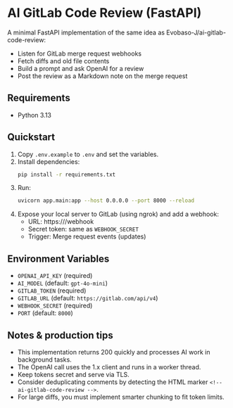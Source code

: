# AI GitLab Code Review (FastAPI)

A minimal FastAPI implementation of the same idea as Evobaso-J/ai-gitlab-code-review:
- Listen for GitLab merge request webhooks
- Fetch diffs and old file contents
- Build a prompt and ask OpenAI for a review
- Post the review as a Markdown note on the merge request

## Requirements

- Python 3.13

## Quickstart

1. Copy `.env.example` to `.env` and set the variables.
2. Install dependencies:
   ```bash
   pip install -r requirements.txt
   ```
3. Run:
   ```bash
   uvicorn app.main:app --host 0.0.0.0 --port 8000 --reload
   ```
4. Expose your local server to GitLab (using ngrok) and add a webhook:
   - URL: https://<your-ngrok>/webhook
   - Secret token: same as `WEBHOOK_SECRET`
   - Trigger: Merge request events (updates)

## Environment Variables

- `OPENAI_API_KEY` (required)
- `AI_MODEL` (default: `gpt-4o-mini`)
- `GITLAB_TOKEN` (required)
- `GITLAB_URL` (default: `https://gitlab.com/api/v4`)
- `WEBHOOK_SECRET` (required)
- `PORT` (default: `8000`)

## Notes & production tips

- This implementation returns 200 quickly and processes AI work in background tasks.
- The OpenAI call uses the 1.x client and runs in a worker thread.
- Keep tokens secret and serve via TLS.
- Consider deduplicating comments by detecting the HTML marker `<!-- ai-gitlab-code-review -->`.
- For large diffs, you must implement smarter chunking to fit token limits.